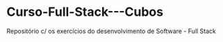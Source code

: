 # Curso-Full-Stack---Cubos
Repositório c/ os exercícios do desenvolvimento de Software - Full Stack
